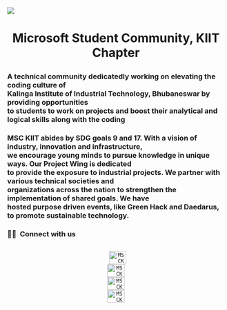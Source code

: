 <img src="https://techcommunity.microsoft.com/t5/image/serverpage/image-id/210643i4EC8BF4601B64E95?v=v2"/>
<h1><strong><p align="center">Microsoft Student Community, KIIT Chapter</p></strong></h1>

<h3>A technical community dedicatedly working on elevating the coding culture of <br> Kalinga Institute of Industrial Technology, Bhubaneswar by providing opportunities <br>to students to work on projects and boost their analytical and logical skills along with the coding</h3>
<h3>
MSC KIIT abides by SDG goals 9 and 17. With a vision of industry, innovation and infrastructure, <br>we encourage young minds to pursue knowledge in unique ways. Our Project Wing is dedicated<br> to provide the exposure to industrial projects. We partner with various technical societies and <br>organizations across the nation to strengthen the implementation of shared goals. We have<br> hosted purpose driven events, like Green Hack and Daedarus, to promote sustainable technology.
</h3>

<h3> 🤝🏻 &nbsp;Connect with us </h3>

<p align="center">
<code>
 <a href="https://twitter.com/msckiit" target="_blank"><img align="center" src="https://cdn.jsdelivr.net/npm/simple-icons@3.0.1/icons/twitter.svg" alt="MSCKIIT" height="30" width="40" /></a>
<a href="https://www.facebook.com/msakiit" target="_blank"><img align="center" src="https://cdn.jsdelivr.net/npm/simple-icons@3.0.1/icons/facebook.svg" alt="MSCKIIT" height="30" width="40" /></a>
<a href="https://www.linkedin.com/company/msckiit/" target="_blank"><img align="center" src="https://cdn.jsdelivr.net/npm/simple-icons@3.0.1/icons/linkedin.svg" alt="MSCKIIT" height="30" width="40"/></a>
<a href="https://www.instagram.com/msckiit/" target="_blank"><img align="center" src="https://cdn.jsdelivr.net/npm/simple-icons@3.0.1/icons/instagram.svg" alt="MSCKIIT" height="30" width="40" /></a>
</code>
</p>
<!--

**Here are some ideas to get you started:**

🙋‍♀️ A short introduction - what is your organization all about?
🌈 Contribution guidelines - how can the community get involved?
👩‍💻 Useful resources - where can the community find your docs? Is there anything else the community should know?
🍿 Fun facts - what does your team eat for breakfast?
🧙 Remember, you can do mighty things with the power of [Markdown](https://docs.github.com/github/writing-on-github/getting-started-with-writing-and-formatting-on-github/basic-writing-and-formatting-syntax)
-->
